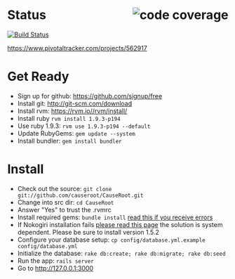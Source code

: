 <a href="http://treat.cc/job/causeroot-develop/lastSuccessfulBuild/rcov/"><img align="right" src="http://treat.cc/job/causeroot-develop/rcov/graph" alt="code coverage" /></a>
Status
======
[![Build Status](http://treat.cc/job/causeroot-develop/badge/icon)](http://treat.cc/job/causeroot-develop/)

https://www.pivotaltracker.com/projects/562917

Get Ready
======
* Sign up for github: https://github.com/signup/free
* Install git: http://git-scm.com/download
* Install rvm: https://rvm.io//rvm/install/
* Install ruby `rvm install 1.9.3-p194`
* Use ruby 1.9.3: `rvm use 1.9.3-p194 --default`
* Update RubyGems: `gem update --system` 
* Install bundler: `gem install bundler`

Install
======
* Check out the source: `git clone git://github.com/causeroot/CauseRoot.git`
* Change into src dir: `cd CauseRoot`
* Answer "Yes" to trust the .rvmrc
* Install required gems: `bundle install` [read this if you receive errors](http://stackoverflow.com/questions/9345622/error-running-bundle-install-using-ruby-1-9-3 "Troubleshoot")
* If Nokogiri installation fails [please read this page](http://nokogiri.org/tutorials/installing_nokogiri.html) the solution is system dependent. Please be sure to install version 1.5.2
* Configure your database setup: `cp config/database.yml.example config/database.yml`
* Initialize the database: `rake db:create; rake db:migrate; rake db:seed`
* Run the app: `rails server`
* Go to http://127.0.0.1:3000
